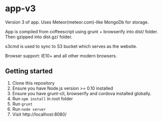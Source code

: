app-v3
======

Version 3 of app. Uses Meteor(meteor.com)-like MongoDb for storage.

App is compiled from coffeescript using grunt + browserify into dist/ folder. Then gzipped into dist.gz/ folder.

s3cmd is used to sync to S3 bucket which serves as the website.

Browser support: IE10+ and all other modern browsers.

## Getting started

1. Clone this repository
1. Ensure you have Node.js version >= 0.10 installed
1. Ensure you have grunt-cli, browserify and cordova installed globally.
1. Run `npm install` in root folder
1. Run `grunt`
1. Run `node server`
1. Visit http://localhost:8080/
